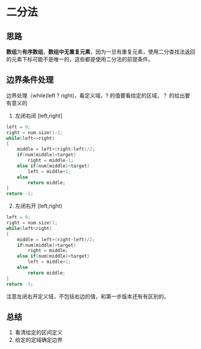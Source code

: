 # 二分法
## 思路
 **数组**为**有序数组**，**数组中无重复元素**，因为一旦有重复元素，使用二分查找法返回的元素下标可能不是唯一的，这些都是使用二分法的前提条件。

## 边界条件处理
边界处理（while(left ? right)，看定义域，? 的值要看给定的区域，？ 的给出要有意义的
1. 左闭右闭 [left,right]<br>
```C++
left = 0;
right = num.size()-1;
while(left<=right)
{
    middle = left+(right-left)/2;
    if(num[middle]>target)
        right = middle-1;
    else if(num[middle]<target)
        left = middle+1;
    else
        return middle;
}
return -1;
```
2. 左闭右开 [left,right)<br>
``` C++
left = 0;
right = num.size();
while(left<right)
{
    middle = left+(right-left)/2;
    if(num[middle]>target)
        right = middle;
    else if(num[middle]<target)
        left = middle+1;
    else
        return middle;
}
return -1;
``` 
注意左闭右开定义域，不包括右边的值，和第一步版本还有有区别的。

## 总结
1. 看清给定的区间定义
2. 给定的定域确定边界